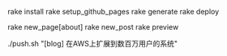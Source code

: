 rake install
rake setup_github_pages 
rake generate
rake deploy

rake new_page[about]
rake new_post
rake preview

./push.sh "[blog] 在AWS上扩展到数百万用户的系统"
